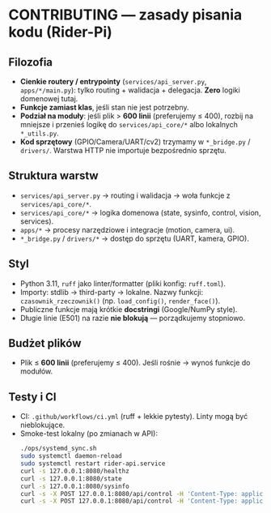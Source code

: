 # CONTRIBUTING — zasady pisania kodu (Rider-Pi)

## Filozofia
- **Cienkie routery / entrypointy** (`services/api_server.py`, `apps/*/main.py`):
  tylko routing + walidacja + delegacja. **Zero** logiki domenowej tutaj.
- **Funkcje zamiast klas**, jeśli stan nie jest potrzebny.
- **Podział na moduły**: jeśli plik > **600 linii** (preferujemy ≤ 400), rozbij na mniejsze i przenieś logikę do `services/api_core/*` albo lokalnych `*_utils.py`.
- **Kod sprzętowy** (GPIO/Camera/UART/cv2) trzymamy w `*_bridge.py` / `drivers/`. Warstwa HTTP nie importuje bezpośrednio sprzętu.

## Struktura warstw
- `services/api_server.py` → routing i walidacja → woła funkcje z `services/api_core/*`.
- `services/api_core/*` → logika domenowa (state, sysinfo, control, vision, services).
- `apps/*` → procesy narzędziowe i integracje (motion, camera, ui).
- `*_bridge.py` / `drivers/*` → dostęp do sprzętu (UART, kamera, GPIO).

## Styl
- Python 3.11, `ruff` jako linter/formatter (pliki konfig: `ruff.toml`).
- Importy: stdlib → third-party → lokalne. Nazwy funkcji: `czasownik_rzeczownik()` (np. `load_config()`, `render_face()`).
- Publiczne funkcje mają krótkie **docstringi** (Google/NumPy style).
- Długie linie (E501) na razie **nie blokują** — porządkujemy stopniowo.

## Budżet plików
- Plik ≤ **600 linii** (preferujemy ≤ 400). Jeśli rośnie → wynoś funkcje do modułów.

## Testy i CI
- CI: `.github/workflows/ci.yml` (ruff + lekkie pytesty). Linty mogą być nieblokujące.
- Smoke-test lokalny (po zmianach w API):
  ```bash
  ./ops/systemd_sync.sh
  sudo systemctl daemon-reload
  sudo systemctl restart rider-api.service
  curl -s 127.0.0.1:8080/healthz
  curl -s 127.0.0.1:8080/state
  curl -s 127.0.0.1:8080/sysinfo
  curl -s -X POST 127.0.0.1:8080/api/control -H 'Content-Type: application/json' -d '{"cmd":"move","dir":"forward","v":0.15,"t":0.10}'
  curl -s -X POST 127.0.0.1:8080/api/control -H 'Content-Type: application/json' -d '{"cmd":"stop"}'
